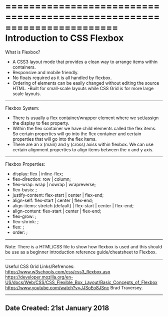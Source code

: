 =======================================================================
Introduction to CSS Flexbox
=======================================================================

What is Flexbox?
- A CSS3 layout mode that provides a clean way to arrange items within containers.
- Responsive and mobile friendly.
- No floats required as it is all handled by flexbox.
- Ordering of elements can be easily changed without editing the source HTML.
-Built for small-scale layouts while CSS Grid is for more large scale layouts.

-----------------------------------------------------------------------
Flexbox System:
- There is usually a flex container/wrapper element where we set/assign the display to flex property.
- Within the flex container we have child elements called the flex items. So certain properties will go into the flex container and certain properties that will go into the flex items.
- There are an x (main) and y (cross) axiss within flexbox. We can use certain alignment properties to align items between the x and y axis.

-----------------------------------------------------------------------
Flexbox Properties:
- display: flex | inline-flex;
- flex-direction: row | column;
- flex-wrap: wrap | nowrap | wrapreverse;
- flex-basis: <length>;
- justify-content: flex-start | center | flex-end;
- align-self: flex-start | center | flex-end;
- align-items: stretch (default) | flex-start | center | flex-end;
- align-content: flex-start | center | flex-end;
- flex-grow: <number>;
- flex-shrink: <number>;
- flex: <integer>;
- order: <integer>;

-----------------------------------------------------------------------
Note:
There is a HTML/CSS file to show how flexbox is used and this should be use as a beginner introduction reference guide/cheatsheet to Flexbox.

-----------------------------------------------------------------------
Useful CSS Grid Links/Refrences:
https://www.w3schools.com/css/css3_flexbox.asp
https://developer.mozilla.org/en-US/docs/Web/CSS/CSS_Flexible_Box_Layout/Basic_Concepts_of_Flexbox
https://www.youtube.com/watch?v=JJSoEo8JSnc     Brad Traversey.

-----------------------------------------------------------------------
Date Created: 21st January 2018
-----------------------------------------------------------------------
